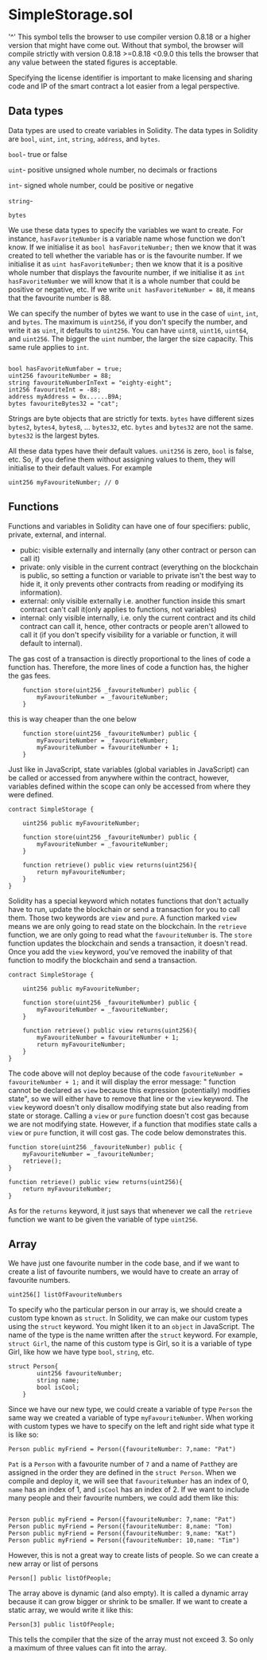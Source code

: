 # SimpleStorage.sol

'^' This symbol  tells the browser to use compiler version 0.8.18 or a higher version that might have come out. Without that symbol, the browser will compile strictly with version 0.8.18 >=0.8.18 <0.9.0 this tells the browser that any value between the stated figures is acceptable.

Specifying the license identifier is important to make licensing and sharing code and IP of the smart contract a lot easier from a legal perspective.

## Data types

Data types are used to create variables in Solidity. The data types in Solidity are `bool`, `uint`, `int`, `string`, `address`, and `bytes`.

`bool`- true or false

`uint`- positive unsigned whole number, no decimals or fractions 

`int`- signed whole number, could be positive or negative 

`string`- 

`bytes`

We use these data types to specify the variables we want to create. For instance, `hasFavoriteNumber` is a variable name whose function we don't know. If we initialise it as `bool hasFavoriteNumber;` then we know that it was created to tell whether the variable has or is the favourite number. If we initialise it as `uint hasFavoriteNumber;` then we know that it is a positive whole number that displays the favourite number, if we initialise it as `int hasFavoriteNumber` we will know that it is a whole number that could be positive or negative, etc. If we write `unit hasFavoriteNumber = 88`, it means that the favourite number is 88. 

We can specify the number of bytes we want to use in the case of `uint`, `int`, and `bytes`. The maximum is `uint256`, if you don't specify the number, and write it as `uint`, it defaults to `uint256`. You can have `uint8`, `uint16`, `uint64`, and `uint256`. The bigger the `uint` number, the larger the size capacity. This same rule applies to `int`. 

```

bool hasFavoriteNumfaber = true;
uint256 favouriteNumber = 88;
string favouriteNumberInText = "eighty-eight";
int256 favouriteInt = -88;
address myAddress = 0x......B9A;
bytes favouriteBytes32 = "cat";

```
Strings are byte objects that are strictly for texts. `bytes` have different sizes `bytes2`, `bytes4`, `bytes8`, ... `bytes32`, etc. `bytes` and `bytes32` are not the same. `bytes32` is the largest bytes.

All these data types have their default values. `unit256` is zero, `bool` is false, etc. So, if you define them without assigning values to them, they will initialise to their default values. For example

`uint256 myFavouriteNumber; // 0`

## Functions

Functions and variables in Solidity can have one of four specifiers: public, private, external, and internal.
- pubic: visible externally and internally (any other contract or person can call it)
- private: only visible in the current contract (everything on the blockchain is public, so setting a function or variable to private isn't the best way to hide it, it only prevents other contracts from reading or modifying its information).
- external: only visible externally i.e. another function inside this smart contract can't call it(only applies to functions, not variables)
- internal: only visible internally, i.e. only the current contract and its child contract can call it, hence, other contracts or people aren't allowed to call it (if you don't specify visibility for a variable or function, it will default to internal).

The gas cost of a transaction is directly proportional to the lines of code a function has. Therefore, the more lines of code a function has, the higher the gas fees.

```
    function store(uint256 _favouriteNumber) public {
        myFavouriteNumber = _favouriteNumber;
    }
```
this is way cheaper than the one below

```
    function store(uint256 _favouriteNumber) public {
        myFavouriteNumber = _favouriteNumber;
        myFavouriteNumber = favouriteNumber + 1;
    }

```

Just like in JavaScript, state variables (global variables in JavaScript) can be called or accessed from anywhere within the contract, however, variables defined within the scope can only be accessed from where they were defined.

```
contract SimpleStorage {

    uint256 public myFavouriteNumber;

    function store(uint256 _favouriteNumber) public {
        myFavouriteNumber = _favouriteNumber;
    }

    function retrieve() public view returns(uint256){
        return myFavouriteNumber;
    }
}

```
Solidity has a special keyword which notates functions that don't actually have to run, update the blockchain or send a transaction for you to call them. Those two keywords are `view` and `pure`. A function marked `view` means we are only going to read state on the blockchain. In the `retrieve` function, we are only going to read what the `favouriteNumber` is. 
The `store` function updates the blockchain and sends a transaction, it doesn't read. Once you add the `view` keyword, you've removed the inability of that function to modify the blockchain and send a transaction.

```
contract SimpleStorage {

    uint256 public myFavouriteNumber;

    function store(uint256 _favouriteNumber) public {
        myFavouriteNumber = _favouriteNumber;
    }

    function retrieve() public view returns(uint256){
        myFavouriteNumber = favouriteNumber + 1;
        return myFavouriteNumber;
    }
}

```
The code above will not deploy because of the code `favouriteNumber = favouriteNumber + 1;` and it will display the error message: " function cannot be declared as `view` because this expression (potentially) modifies state", so we will either have to remove that line or the `view` keyword.
The `view` keyword doesn't only disallow modifying state but also reading from state or storage. Calling a `view` or `pure` function doesn't cost gas because we are not modifying state. However, if a function that modifies state calls a `view` or `pure` function, it will cost gas. The code below demonstrates this.

```
function store(uint256 _favouriteNumber) public {
    myFavouriteNumber = _favouriteNumber;
    retrieve();
}

function retrieve() public view returns(uint256){
    return myFavouriteNumber;
}

```
As for the `returns` keyword, it just says that whenever we call the `retrieve` function we want to be given the variable of type `uint256`.

## Array
 We have just one favourite number in the code base, and if we want to create a list of favourite numbers, we would have to create an array of favourite numbers. 

`uint256[] listOfFavouriteNumbers`

To specify who the particular person in our array is, we should create a custom type known as `struct`. In Solidity, we can make our custom types using the `struct` keyword. You might liken it to an `object` in JavaScript. The name of the type is the name written after the `struct` keyword. For example, `struct Girl`, the name of this custom type is Girl, so it is a variable of type Girl, like how we have type `bool`, `string`, etc. 

```
struct Person{
        uint256 favouriteNumber;
        string name;
        bool isCool;
    }

```
Since we have our new type, we could create a variable of type `Person` the same way we created a variable of type `myFavouriteNumber`. When  working with custom types we have to specify on the left and right side what type it is like so:

`Person public myFriend = Person({favouriteNumber: 7,name: "Pat")`

`Pat` is a `Person` with a favourite number of `7` and a name of `Pat`they are assigned in the order they are defined in the `struct Person`. When we compile and deploy it, we will see that `favouriteNumber` has an index of 0, `name` has an index of 1, and `isCool` has an index of 2.
If we want to include many people and their favourite numbers, we could add them like this:

```

Person public myFriend = Person({favouriteNumber: 7,name: "Pat")
Person public myFriend = Person({favouriteNumber: 8,name: "Tom)
Person public myFriend = Person({favouriteNumber: 9,name: "Kat")
Person public myFriend = Person({favouriteNumber: 10,name: "Tim")

```
However, this is not a great way to create lists of people. So we can create a new array or list of persons

`Person[] public listOfPeople;` 

The array above is dynamic (and also empty). It is called a dynamic array because it can grow bigger or shrink to be smaller. If we want to create a static array, we would write it like this:

`Person[3] public listOfPeople;`

This tells the compiler that the size of the array must not exceed 3. So only a maximum of three values can fit into the array. 
